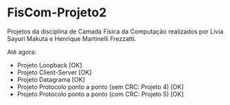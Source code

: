 # FisCom-Projeto2

Projetos da disciplina de Camada Física da Computação realizados por Lívia Sayuri Makuta e Henrique Martinelli Frezzatti.

Até agora:
* Projeto Loopback [OK]
* Projeto Client-Server [OK]
* Projeto Datagrama [OK]
* Projeto Protocolo ponto a ponto (sem CRC: Projeto 4) [OK]
* Projeto Protocolo ponto a ponto (com CRC: Projeto 5) [OK]
